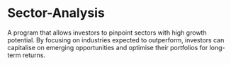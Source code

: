 # Sector-Analysis
A program that  allows investors to pinpoint sectors with high growth potential. By focusing on industries expected to outperform, investors can capitalise on emerging opportunities and optimise their portfolios for long-term returns.

